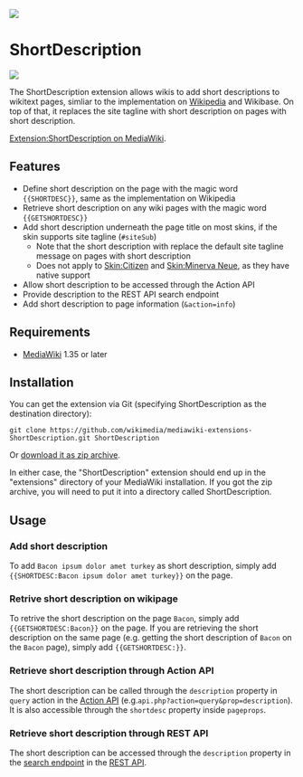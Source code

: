 ![](https://upload.wikimedia.org/wikipedia/commons/0/08/Shortdescription-icon-ltr.svg)
# ShortDescription
![](https://github.com/StarCitizenTools/mediawiki-extensions-ShortDescription/workflows/MediaWiki%20CI/badge.svg)

The ShortDescription extension allows wikis to add short descriptions to wikitext pages, simliar to the implementation on [Wikipedia](https://en.wikipedia.org/wiki/Wikipedia:Short_description) and Wikibase. On top of that, it replaces the site tagline with short description on pages with short description.

[Extension:ShortDescription on MediaWiki](https://www.mediawiki.org/wiki/Extension:ShortDescription).

## Features
* Define short description on the page with the magic word `{{SHORTDESC}}`, same as the implementation on Wikipedia
* Retrieve short description on any wiki pages with the magic word `{{GETSHORTDESC}}`
* Add short description underneath the page title on most skins, if the skin supports site tagline (`#siteSub`)
  * Note that the short description with replace the default site tagline message on pages with short description
  * Does not apply to [Skin:Citizen](https://www.mediawiki.org/wiki/Skin:Citizen) and [Skin:Minerva Neue](https://www.mediawiki.org/wiki/Skin:Minerva_Neue), as they have native support
* Allow short description to be accessed through the Action API
* Provide description to the REST API search endpoint
* Add short description to page information (`&action=info`)

## Requirements
* [MediaWiki](https://www.mediawiki.org) 1.35 or later

## Installation
You can get the extension via Git (specifying ShortDescription as the destination directory):

    git clone https://github.com/wikimedia/mediawiki-extensions-ShortDescription.git ShortDescription

Or [download it as zip archive](https://github.com/wikimedia/mediawiki-extensions-ShortDescription/archive/master.zip).

In either case, the "ShortDescription" extension should end up in the "extensions" directory 
of your MediaWiki installation. If you got the zip archive, you will need to put it 
into a directory called ShortDescription.

## Usage
### Add short description 
To add `Bacon ipsum dolor amet turkey` as short description, simply add `{{SHORTDESC:Bacon ipsum dolor amet turkey}}` on the page.

### Retrive short description on wikipage
To retrive the short description on the page `Bacon`, simply add `{{GETSHORTDESC:Bacon}}` on the page. If you are retrieving the short description on the same page (e.g. getting the short description of `Bacon` on the `Bacon` page), simply add `{{GETSHORTDESC:}}`.

### Retrieve short description through Action API
The short description can be called through the `description` property in `query` action in the [Action API](https://www.mediawiki.org/wiki/API:Main_page) (e.g.`api.php?action=query&prop=description`). It is also accessible through the `shortdesc` property inside `pageprops`.

### Retrieve short description through REST API
The short description can be accessed through the `description` property in the [search endpoint](https://www.mediawiki.org/wiki/API:REST_API/Reference) in the [REST API](https://www.mediawiki.org/wiki/API:REST_API).
